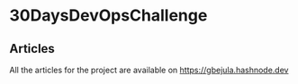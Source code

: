 # 30DaysDevOpsChallenge

## Articles

All the articles for the project are available on https://gbejula.hashnode.dev